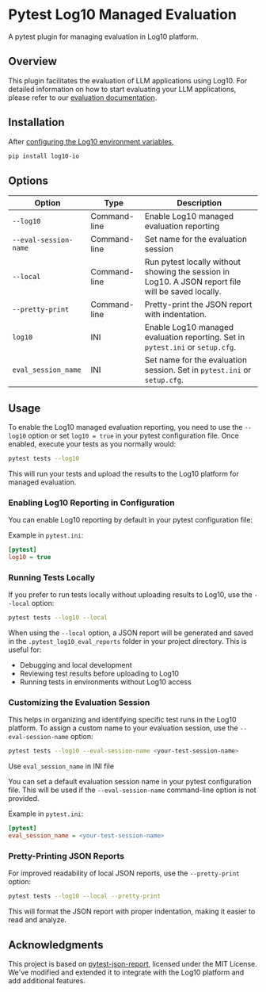# Pytest Log10 Managed Evaluation

A pytest plugin for managing evaluation in Log10 platform.

## Overview

This plugin facilitates the evaluation of LLM applications using Log10.
For detailed information on how to start evaluating your LLM applications,
please refer to our [evaluation documentation](https://docs.log10.io/evaluation).

## Installation
After [configuring the Log10 environment variables](https://docs.log10.io/observability/advanced/logging#configuration),
```bash
pip install log10-io
```

## Options

| Option | Type | Description |
|--------|------|-------------|
| `--log10` | Command-line | Enable Log10 managed evaluation reporting |
| `--eval-session-name` | Command-line | Set name for the evaluation session |
| `--local` | Command-line | Run pytest locally without showing the session in Log10. A JSON report file will be saved locally. |
| `--pretty-print` | Command-line | Pretty-print the JSON report with indentation. |
| `log10` | INI | Enable Log10 managed evaluation reporting. Set in `pytest.ini` or `setup.cfg`. |
| `eval_session_name` | INI | Set name for the evaluation session. Set in `pytest.ini` or `setup.cfg`. |

## Usage

To enable the Log10 managed evaluation reporting, you need to use the `--log10` option or set `log10 = true` in your pytest configuration file. Once enabled, execute your tests as you normally would:

```bash
pytest tests --log10
```

This will run your tests and upload the results to the Log10 platform for managed evaluation.

### Enabling Log10 Reporting in Configuration

You can enable Log10 reporting by default in your pytest configuration file:

Example in `pytest.ini`:

```ini
[pytest]
log10 = true
```

### Running Tests Locally

If you prefer to run tests locally without uploading results to Log10, use the `--local` option:

```bash
pytest tests --log10 --local
```

When using the `--local` option, a JSON report will be generated and saved in the `.pytest_log10_eval_reports` folder in your project directory. This is useful for:

- Debugging and local development
- Reviewing test results before uploading to Log10
- Running tests in environments without Log10 access

### Customizing the Evaluation Session
This helps in organizing and identifying specific test runs in the Log10 platform.
To assign a custom name to your evaluation session, use the `--eval-session-name` option:

```bash
pytest tests --log10 --eval-session-name <your-test-session-name>
```

Use `eval_session_name` in INI file

You can set a default evaluation session name in your pytest configuration file. This will be used if the `--eval-session-name` command-line option is not provided.

Example in `pytest.ini`:

```ini
[pytest]
eval_session_name = <your-test-session-name>
```

### Pretty-Printing JSON Reports

For improved readability of local JSON reports, use the `--pretty-print` option:

```bash
pytest tests --log10 --local --pretty-print
```

This will format the JSON report with proper indentation, making it easier to read and analyze.


## Acknowledgments
This project is based on [pytest-json-report](https://github.com/numirias/pytest-json-report), licensed under the MIT License. We've modified and extended it to integrate with the Log10 platform and add additional features.